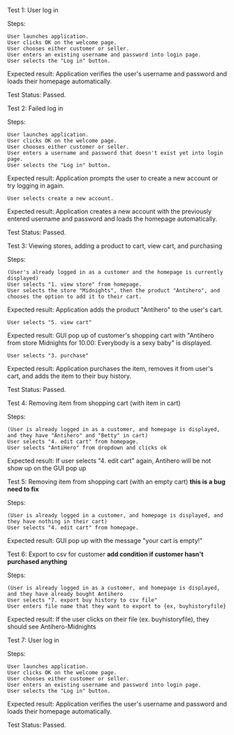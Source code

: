 Test 1: User log in

Steps:

    User launches application.
    User clicks OK on the welcome page.
    User chooses either customer or seller.
    User enters an existing username and password into login page.
    User selects the "Log in" button. 

Expected result: Application verifies the user's username and password and loads their homepage automatically. 

Test Status: Passed. 


Test 2: Failed log in

Steps:

    User launches application.
    User clicks OK on the welcome page.
    User chooses either customer or seller.
    User enters a username and password that doesn't exist yet into login page.
    User selects the "Log in" button. 

Expected result: Application prompts the user to create a new account or try logging in again.

    User selects create a new account.

Expected result: Application creates a new account with the previously entered username and password and loads the homepage automatically.

Test Status: Passed. 


Test 3: Viewing stores, adding a product to cart, view cart, and purchasing

Steps:

    (User's already logged in as a customer and the homepage is currently displayed)
    User selects "1. view store" from homepage.
    User selects the store "Midnights", then the product "Antihero", and chooses the option to add it to their cart.

Expected result: Application adds the product "Antihero" to the user's cart.

    User selects "5. view cart"
    
Expected result: GUI pop up of customer's shopping cart with "Antihero from store Midnights for 10.00: Everybody is a sexy baby" is displayed.

    User selects "3. purchase"

Expected result: Application purchases the item, removes it from user's cart, and adds the item to their buy history.

Test Status: Passed. 

Test 4: Removing item from shopping cart (with item in cart)

Steps:

    (User is already logged in as a customer, and homepage is displayed, and they have "Antihero" and "Betty" in cart)
    User selects "4. edit cart" from homepage.
    User selects "AntiHero" from dropdown and clicks ok
    
Expected result: If user selects "4. edit cart" again, Antihero will be not show up on the GUI pop up

Test 5: Removing item from shopping cart (with an empty cart) **this is a bug need to fix**

Steps: 

    (User is already logged in a customer, and homepage is displayed, and they have nothing in their cart)
    User selects "4. edit cart" from homepage.
    
Expected result: GUI pop up with the message "your cart is empty!"

Test 6: Export to csv for customer **add condition if customer hasn't purchased anything**

Steps:
    
    (User is already logged in as a customer, and homepage is displayed, and they have already bought Antihero
    User selects "7. export buy history to csv file"
    User enters file name that they want to export to {ex, buyhistoryfile}
    
 Expected result: If the user clicks on their file (ex. buyhistoryfile), they should see Antihero-Midnights

Test 7: User log in

Steps:

    User launches application.
    User clicks OK on the welcome page.
    User chooses either customer or seller.
    User enters an existing username and password into login page.
    User selects the "Log in" button. 

Expected result: Application verifies the user's username and password and loads their homepage automatically. 

Test Status: Passed.
    
